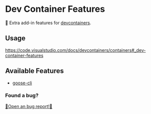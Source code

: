 # Dev Container Features

🐳 Extra add-in features for [devcontainers](https://containers.dev/overview).

## Usage

https://code.visualstudio.com/docs/devcontainers/containers#_dev-container-features

## Available Features

- [goose-cli](./src/goose-cli/README.md)

### Found a bug?

[🐞Open an bug report!🐞](https://github.com/rafaph/devcontainer-features/issues/new?assignees=&labels=bug%2Ctriage&projects=&template=feature-bug-report.yaml&title=%5BBug%5D%3A+)
